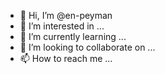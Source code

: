- 👋 Hi, I’m @en-peyman
- 👀 I’m interested in ...
- 🌱 I’m currently learning ...
- 💞️ I’m looking to collaborate on ...
- 📫 How to reach me ...

<!---
en-peyman/en-peyman is a ✨ special ✨ repository because its `README.md` (this file) appears on your GitHub profile.
You can click the Preview link to take a look at your changes.
--->
